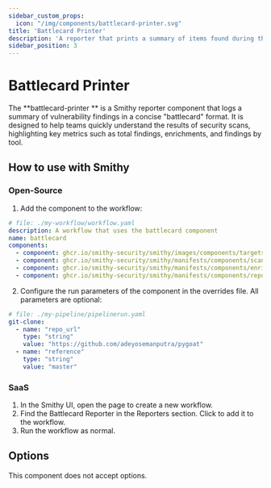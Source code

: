 ```yaml
---
sidebar_custom_props:
  icon: "/img/components/battlecard-printer.svg"
title: 'Battlecard Printer'
description: 'A reporter that prints a summary of items found during the scan'
sidebar_position: 3
---
```


# Battlecard Printer

The **battlecard-printer
** is a Smithy reporter component that logs a summary of vulnerability findings in a concise "battlecard" format. It is designed to help teams quickly understand the results of security scans, highlighting key metrics such as total findings, enrichments, and findings by tool.

## How to use with Smithy

### Open-Source

1. Add the component to the workflow:

```yaml
# file: ./my-workflow/workflow.yaml
description: A workflow that uses the battlecard component
name: battlecard
components:
  - component: ghcr.io/smithy-security/smithy/images/components/targets/git-clone:v1.3.4
  - component: ghcr.io/smithy-security/smithy/manifests/components/scanners/bandit:v1.1.2
  - component: ghcr.io/smithy-security/smithy/manifests/components/enrichers/custom-annotation:v0.1.2
  - component: ghcr.io/smithy-security/smithy/manifests/components/reporters/battlecard-printer:v0.0.1
```

2. Configure the run parameters of the component in the overrides file. All
   parameters are optional:

```yaml
# file: ./my-pipeline/pipelinerun.yaml
git-clone:
  - name: "repo_url"
    type: "string"
    value: "https://github.com/adeyosemanputra/pygoat"
  - name: "reference"
    type: "string"
    value: "master"
```

### SaaS

1. In the Smithy UI, open the page to create a new workflow.
2. Find the Battlecard Reporter in the Reporters section. Click to add it to the workflow.
3. Run the workflow as normal.

## Options

This component does not accept options.